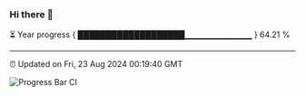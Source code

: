 ### Hi there 👋

⏳ Year progress { ███████████████████▁▁▁▁▁▁▁▁▁▁▁ } 64.21 %

---

⏰ Updated on Fri, 23 Aug 2024 00:19:40 GMT

![Progress Bar CI](https://github.com/liununu/liununu/workflows/Progress%20Bar%20CI/badge.svg)
